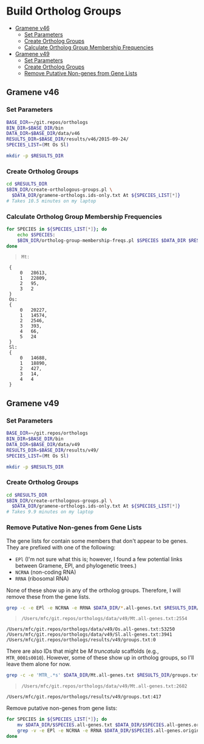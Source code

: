 # Build Ortholog Groups

<!-- MarkdownTOC -->

- [Gramene v46](#gramene-v46)
    - [Set Parameters](#set-parameters)
    - [Create Ortholog Groups](#create-ortholog-groups)
    - [Calculate Ortholog Group Membership Frequencies](#calculate-ortholog-group-membership-frequencies)
- [Gramene v49](#gramene-v49)
    - [Set Parameters](#set-parameters-1)
    - [Create Ortholog Groups](#create-ortholog-groups-1)
    - [Remove Putative Non-genes from Gene Lists](#remove-putative-non-genes-from-gene-lists)

<!-- /MarkdownTOC -->


## Gramene v46

### Set Parameters

```sh
BASE_DIR=~/git.repos/orthologs
BIN_DIR=$BASE_DIR/bin
DATA_DIR=$BASE_DIR/data/v46
RESULTS_DIR=$BASE_DIR/results/v46/2015-09-24/
SPECIES_LIST=(Mt Os Sl)

mkdir -p $RESULTS_DIR
```


### Create Ortholog Groups

```sh
cd $RESULTS_DIR
$BIN_DIR/create-orthologous-groups.pl \
  $DATA_DIR/gramene-orthologs.ids-only.txt At ${SPECIES_LIST[*]}
# Takes 10.5 minutes on my laptop
```


### Calculate Ortholog Group Membership Frequencies

```sh
for SPECIES in ${SPECIES_LIST[*]}; do
    echo $SPECIES:
    $BIN_DIR/ortholog-group-membership-freqs.pl $SPECIES $DATA_DIR $RESULTS_DIR
done
```


>     Mt:
     {
         0   28613,
         1   22809,
         2   95,
         3   2
     }
     Os:
     {
         0   20227,
         1   14574,
         2   2546,
         3   393,
         4   66,
         5   24
     }
     Sl:
     {
         0   14688,
         1   18890,
         2   427,
         3   14,
         4   4
     }


## Gramene v49

### Set Parameters

```sh
BASE_DIR=~/git.repos/orthologs
BIN_DIR=$BASE_DIR/bin
DATA_DIR=$BASE_DIR/data/v49
RESULTS_DIR=$BASE_DIR/results/v49/
SPECIES_LIST=(Mt Os Sl)

mkdir -p $RESULTS_DIR
```


### Create Ortholog Groups

```sh
cd $RESULTS_DIR
$BIN_DIR/create-orthologous-groups.pl \
  $DATA_DIR/gramene-orthologs.ids-only.txt At ${SPECIES_LIST[*]}
# Takes 9.9 minutes on my laptop
```


### Remove Putative Non-genes from Gene Lists

The gene lists for contain some members that don't appear to be genes. They are prefixed with one of the following:

- `EPl` (I'm not sure what this is; however, I found a few potential links between Gramene, EPl, and phylogenetic trees.)
- `NCRNA` (non-coding RNA)
- `RRNA` (ribosomal RNA)

None of these show up in any of the ortholog groups. Therefore, I will remove these from the gene lists.

```sh
grep -c -e EPl -e NCRNA -e RRNA $DATA_DIR/*.all-genes.txt $RESULTS_DIR/groups.txt
```


>     /Users/mfc/git.repos/orthologs/data/v49/Mt.all-genes.txt:2554
    /Users/mfc/git.repos/orthologs/data/v49/Os.all-genes.txt:53250
    /Users/mfc/git.repos/orthologs/data/v49/Sl.all-genes.txt:3941
    /Users/mfc/git.repos/orthologs/results/v49/groups.txt:0


There are also IDs that might be *M truncatula* scaffolds (e.g., `MTR_0001s0010`). However, some of these show up in ortholog groups, so I'll leave them alone for now.

```sh
grep -c -e 'MTR_.*s' $DATA_DIR/Mt.all-genes.txt $RESULTS_DIR/groups.txt
```


>     /Users/mfc/git.repos/orthologs/data/v49/Mt.all-genes.txt:2602
    /Users/mfc/git.repos/orthologs/results/v49/groups.txt:417


Remove putative non-genes from gene lists:

```sh
for SPECIES in ${SPECIES_LIST[*]}; do
    mv $DATA_DIR/$SPECIES.all-genes.txt $DATA_DIR/$SPECIES.all-genes.original.txt
    grep -v -e EPl -e NCRNA -e RRNA $DATA_DIR/$SPECIES.all-genes.original.txt > $DATA_DIR/$SPECIES.all-genes.txt
done
```
